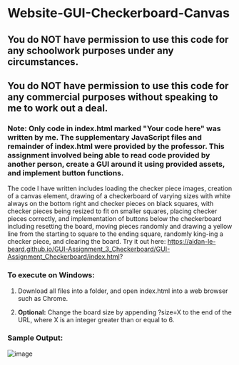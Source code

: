 # Website-GUI-Checkerboard-Canvas

## You do NOT have permission to use this code for any schoolwork purposes under any circumstances. 

## You do NOT have permission to use this code for any commercial purposes without speaking to me to work out a deal.

### Note: Only code in index.html marked "Your code here" was written by me. The supplementary JavaScript files and remainder of index.html were provided by the professor. This assignment involved being able to read code provided by another person, create a GUI around it using provided assets, and implement button functions.

The code I have written includes loading the checker piece images, creation of a canvas element, drawing of a checkerboard of varying sizes with white always on the bottom right and checker pieces on black squares, with checker pieces being resized to fit on smaller squares, placing checker pieces correctly, and implementation of buttons below the checkerboard including resetting the board, moving pieces randomly and drawing a yellow line from the starting to square to the ending square, randomly king-ing a checker piece, and clearing the board. Try it out here: https://aidan-le-beard.github.io/GUI-Assignment_3_Checkerboard/GUI-Assignment_Checkerboard/index.html?

### To execute on Windows:

1) Download all files into a folder, and open index.html into a web browser such as Chrome.

2) **Optional:** Change the board size by appending ?size=X to the end of the URL, where X is an integer greater than or equal to 6.

### Sample Output:

![image](https://user-images.githubusercontent.com/33675444/206821194-fae7041d-079f-4126-9c47-6c307976bc21.png)

